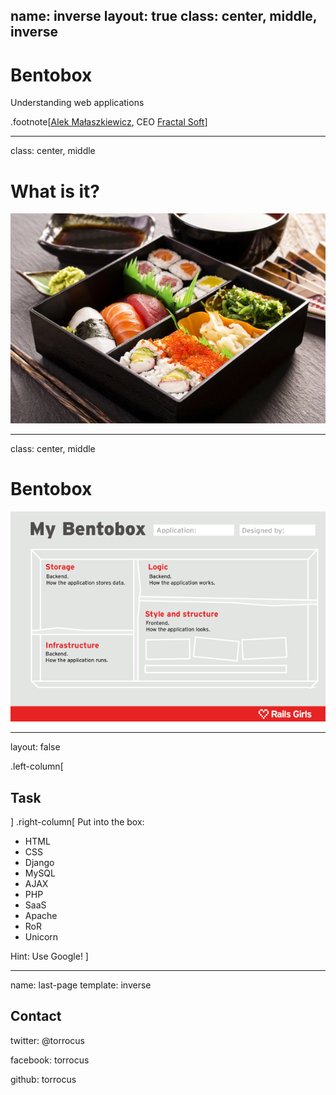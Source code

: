 name: inverse
layout: true
class: center, middle, inverse
---
# Bentobox
Understanding web applications

.footnote[[Alek Małaszkiewicz](http://github.com/torrocus), CEO [Fractal Soft](http://fractalsoft.org)]

---

class: center, middle

# What is it?
![bentobox](./assets/images/bentobox.png)

---

class: center, middle

# Bentobox
![bentobox IT](./assets/images/bentobox-it.png)

---

layout: false

.left-column[
  ## Task
]
.right-column[
Put into the box:
- HTML
- CSS
- Django
- MySQL
- AJAX
- PHP
- SaaS
- Apache
- RoR
- Unicorn

Hint: Use Google!
]

---

name: last-page
template: inverse

## Contact

twitter: @torrocus

facebook: torrocus

github: torrocus
